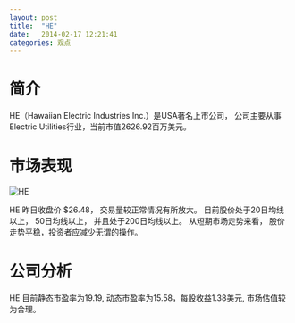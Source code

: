 ```yaml
---
layout: post
title:  "HE"
date:   2014-02-17 12:21:41
categories: 观点
---
```


# 简介
HE（Hawaiian Electric Industries Inc.）是USA著名上市公司，
公司主要从事Electric Utilities行业，当前市值2626.92百万美元。

# 市场表现

![HE](http://finviz.com/chart.ashx?t=HE&ty=c&ta=1&p=d&s=l)

HE 昨日收盘价 $26.48，
交易量较正常情况有所放大。
目前股价处于20日均线以上，
50日均线以上，
并且处于200日均线以上。
从短期市场走势来看，
股价走势平稳，投资者应减少无谓的操作。

# 公司分析
HE 目前静态市盈率为19.19, 动态市盈率为15.58，每股收益1.38美元,
市场估值较为合理。
